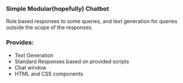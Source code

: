 ### Simple Modular(hopefully) Chatbot
Rule based responses to some queries, and text generation for queries outside the scope of the responses.

### Provides:
- Text Generation
- Standard Responses based on provided scripts 
- Chat window
- HTML and CSS components

